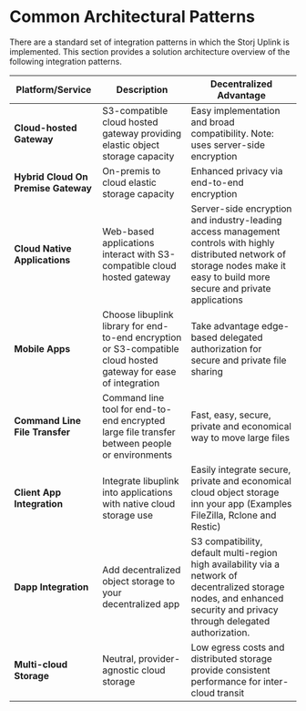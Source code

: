 # Common Architectural Patterns

There are a standard set of integration patterns in which the Storj Uplink is implemented.  This section provides a solution architecture overview of the following integration patterns.



| Platform/Service                    | Description                                                                                                      | **Decentralized Advantage**                                                                                                                                                        |
| ----------------------------------- | ---------------------------------------------------------------------------------------------------------------- | ---------------------------------------------------------------------------------------------------------------------------------------------------------------------------------- |
| **Cloud-hosted Gateway**            | S3-compatible cloud hosted gateway providing elastic object storage capacity                                     | Easy implementation and broad compatibility. Note: uses server-side encryption                                                                                                     |
| **Hybrid Cloud On Premise Gateway** | On-premis to cloud elastic storage capacity                                                                      | Enhanced privacy via end-to-end encryption                                                                                                                                         |
| **Cloud Native Applications**       | Web-based applications interact with  S3-compatible cloud hosted gateway                                         | Server-side encryption and industry-leading access management controls with highly distributed network of storage nodes make it easy to build more secure and private applications |
| **Mobile Apps**                     | Choose libuplink library for end-to-end encryption or S3-compatible cloud hosted gateway for ease of integration | Take advantage edge-based delegated authorization for secure and private file sharing                                                                                              |
| **Command Line File Transfer**      | Command line tool for end-to-end encrypted large file transfer between people or environments                    | Fast, easy, secure, private and economical way to move large files                                                                                                                 |
| **Client App Integration**          | Integrate libuplink into applications with native cloud storage use                                              | Easily integrate secure, private and economical cloud object storage inn your app (Examples FileZilla, Rclone and Restic)                                                          |
| **Dapp Integration**                | Add decentralized object storage to your decentralized app                                                       | S3 compatibility, default multi-region high availability via a network of decentralized storage nodes, and enhanced security and privacy through delegated authorization.          |
| **Multi-cloud Storage**             | Neutral, provider-agnostic cloud storage                                                                         | Low egress costs and distributed storage provide consistent performance for inter-cloud transit                                                                                    |
